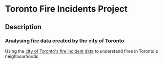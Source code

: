 # Toronto Fire Incidents Project

## Description
### Analysing fire data created by the city of Toronto
Using the [city of Toronto's fire incident data](https://open.toronto.ca/dataset/fire-incidents/) to understand fires in Toronto's neighbourhoods
